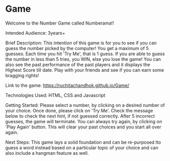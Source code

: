 # Game
Welcome to the Number Game called Numberama!!

Intended Audience: 3years+ 

Brief Description: This intention of this game is for you to see if you can guess the number picked by the computer! You get a maximum of 5 guesses. Each time you hit 'Try Me', that is 1 guess. If you are able to guess the number in less than 5 tries, you WIN, else you lose the game! You can also see the past performance of the past players and it displays the Highest Score till date. Play with your friends and see if you can earn some bragging rights!

Link to the game: https://ruchitachandhok.github.io/Game/

Technologies Used: HTML, CSS and Javascript

Getting Started: Please select a number, by clicking on a desired number of your choice. Once done, please click on 'Try Me'. Check the message below to check the next hint, if not guessed correctly. After 5 incorrect guesses, the game will terminate. You can always try again, by clicking on 'Play Again' button. This will clear your past choices and you start all over again.

Next Steps: This game lays a solid foundation and can be re-purposed lto guess a word instead based on a particular topic of your choice and can also include a hangman feature as well. 
